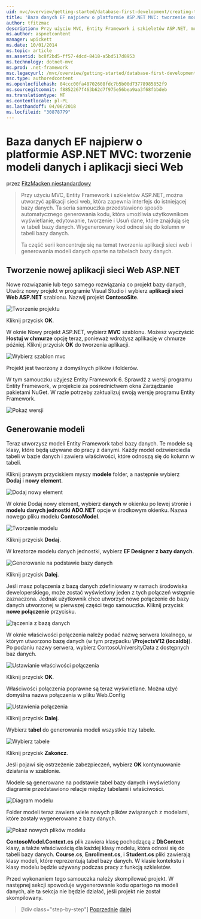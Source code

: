 ```yaml
---
uid: mvc/overview/getting-started/database-first-development/creating-the-web-application
title: 'Baza danych EF najpierw o platformie ASP.NET MVC: tworzenie modeli danych i aplikacji sieci Web | Dokumentacja firmy Microsoft'
author: tfitzmac
description: Przy użyciu MVC, Entity Framework i szkieletów ASP.NET, można utworzyć aplikacji sieci web, która zapewnia interfejs do istniejącej bazy danych. Ten samouczek seri...
ms.author: aspnetcontent
manager: wpickett
ms.date: 10/01/2014
ms.topic: article
ms.assetid: bc8f2bd5-ff57-4dcd-8418-a5bd517d8953
ms.technology: dotnet-mvc
ms.prod: .net-framework
msc.legacyurl: /mvc/overview/getting-started/database-first-development/creating-the-web-application
msc.type: authoredcontent
ms.openlocfilehash: 04ccc00fa48702608fdc7b5b00d73778985852f9
ms.sourcegitcommit: f8852267f463b62d7f975e56bea9aa3f68fbbdeb
ms.translationtype: MT
ms.contentlocale: pl-PL
ms.lasthandoff: 04/06/2018
ms.locfileid: "30878779"
---
```

<a name="ef-database-first-with-aspnet-mvc-creating-the-web-application-and-data-models"></a>Baza danych EF najpierw o platformie ASP.NET MVC: tworzenie modeli danych i aplikacji sieci Web
====================
przez [FitzMacken niestandardowy](https://github.com/tfitzmac)

> Przy użyciu MVC, Entity Framework i szkieletów ASP.NET, można utworzyć aplikacji sieci web, która zapewnia interfejs do istniejącej bazy danych. Ta seria samouczka przedstawiono sposób automatycznego generowania kodu, która umożliwia użytkownikom wyświetlanie, edytowanie, tworzenie i Usuń dane, które znajdują się w tabeli bazy danych. Wygenerowany kod odnosi się do kolumn w tabeli bazy danych.
> 
> Ta część serii koncentruje się na temat tworzenia aplikacji sieci web i generowania modeli danych oparte na tabelach bazy danych.


## <a name="create-a-new-aspnet-web-application"></a>Tworzenie nowej aplikacji sieci Web ASP.NET

Nowe rozwiązanie lub tego samego rozwiązania co projekt bazy danych, Utwórz nowy projekt w programie Visual Studio i wybierz **aplikacji sieci Web ASP.NET** szablonu. Nazwij projekt **ContosoSite**.

![Tworzenie projektu](creating-the-web-application/_static/image1.png)

Kliknij przycisk **OK**.

W oknie Nowy projekt ASP.NET, wybierz **MVC** szablonu. Możesz wyczyścić **Hostuj w chmurze** opcję teraz, ponieważ wdrożysz aplikację w chmurze później. Kliknij przycisk **OK** do tworzenia aplikacji.

![Wybierz szablon mvc](creating-the-web-application/_static/image2.png)

Projekt jest tworzony z domyślnych plików i folderów.

W tym samouczku użyjesz Entity Framework 6. Sprawdź z wersji programu Entity Framework, w projekcie za pośrednictwem okna Zarządzanie pakietami NuGet. W razie potrzeby zaktualizuj swoją wersję programu Entity Framework.

![Pokaż wersji](creating-the-web-application/_static/image3.png)

## <a name="generate-the-models"></a>Generowanie modeli

Teraz utworzysz modeli Entity Framework tabel bazy danych. Te modele są klasy, które będą używane do pracy z danymi. Każdy model odzwierciedla tabeli w bazie danych i zawiera właściwości, które odnoszą się do kolumn w tabeli.

Kliknij prawym przyciskiem myszy **modele** folder, a następnie wybierz **Dodaj** i **nowy element**.

![Dodaj nowy element](creating-the-web-application/_static/image4.png)

W oknie Dodaj nowy element, wybierz **danych** w okienku po lewej stronie i **modelu danych jednostki ADO.NET** opcje w środkowym okienku. Nazwa nowego pliku modelu **ContosoModel**.

![Tworzenie modelu](creating-the-web-application/_static/image5.png)

Kliknij przycisk **Dodaj**.

W kreatorze modelu danych jednostki, wybierz **EF Designer z bazy danych**.

![Generowanie na podstawie bazy danych](creating-the-web-application/_static/image6.png)

Kliknij przycisk **Dalej**.

Jeśli masz połączenia z bazą danych zdefiniowany w ramach środowiska deweloperskiego, może zostać wyświetlony jeden z tych połączeń wstępnie zaznaczona. Jednak użytkownik chce utworzyć nowe połączenie do bazy danych utworzonej w pierwszej części tego samouczka. Kliknij przycisk **nowe połączenie** przycisku.

![łączenia z bazą danych](creating-the-web-application/_static/image7.png)

W oknie właściwości połączenia należy podać nazwę serwera lokalnego, w którym utworzono bazę danych (w tym przypadku **\ProjectsV12 (localdb)**). Po podaniu nazwy serwera, wybierz ContosoUniversityData z dostępnych baz danych.

![Ustawianie właściwości połączenia](creating-the-web-application/_static/image8.png)

Kliknij przycisk **OK**.

Właściwości połączenia poprawne są teraz wyświetlane. Można użyć domyślna nazwa połączenia w pliku Web.Config

![Ustawienia połączenia](creating-the-web-application/_static/image9.png)

Kliknij przycisk **Dalej**.

Wybierz **tabel** do generowania modeli wszystkie trzy tabele.

![Wybierz tabele](creating-the-web-application/_static/image10.png)

Kliknij przycisk **Zakończ**.

Jeśli pojawi się ostrzeżenie zabezpieczeń, wybierz **OK** kontynuowanie działania w szablonie.

Modele są generowane na podstawie tabel bazy danych i wyświetlony diagramie przedstawiono relacje między tabelami i właściwości.

![Diagram modelu](creating-the-web-application/_static/image11.png)

Folder modeli teraz zawiera wiele nowych plików związanych z modelami, które zostały wygenerowane z bazy danych.

![Pokaż nowych plików modelu](creating-the-web-application/_static/image12.png)

**ContosoModel.Context.cs** plik zawiera klasę pochodzącą z **DbContext** klasy, a także właściwością dla każdej klasy modelu, która odnosi się do tabeli bazy danych. **Course.cs**, **Enrollment.cs**, i **Student.cs** pliki zawierają klasy modeli, które reprezentują tabel bazy danych. W klasie kontekstu i klasy modelu będzie używany podczas pracy z funkcją szkieletów.

Przed wykonaniem tego samouczka należy skompilować projekt. W następnej sekcji spowoduje wygenerowanie kodu opartego na modeli danych, ale ta sekcja nie będzie działać, jeśli projekt nie został skompilowany.

> [!div class="step-by-step"]
> [Poprzednie](setting-up-database.md)
> [dalej](generating-views.md)
